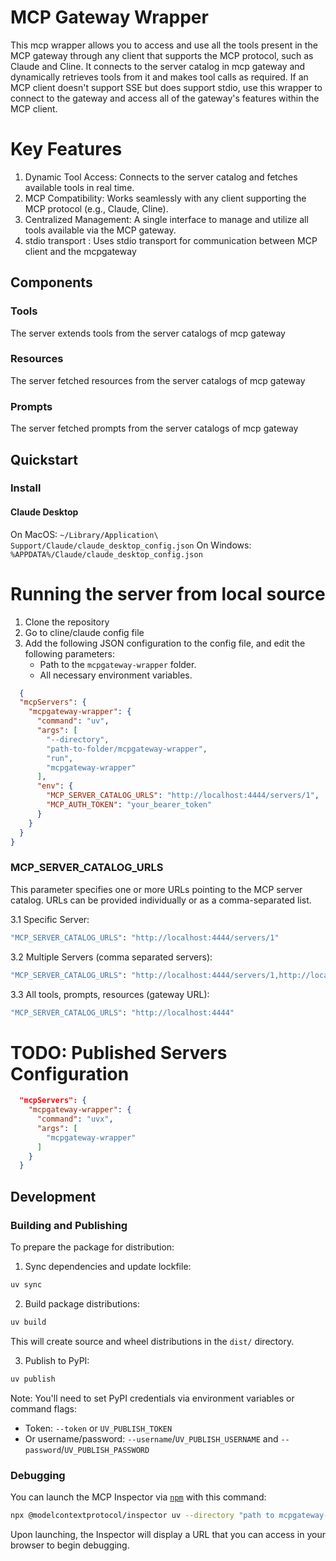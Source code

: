 # MCP Gateway Wrapper

This mcp wrapper allows you to access and use all the tools present in the MCP gateway through any client that supports the MCP protocol, such as Claude and Cline. It connects to the server catalog in mcp gateway and dynamically retrieves tools from it and makes tool calls as required.
If an MCP client doesn't support SSE but does support stdio, use this wrapper to connect to the gateway and access all of the gateway's features within the MCP client.

# Key Features
1. Dynamic Tool Access: Connects to the server catalog and fetches available tools in real time.
2. MCP Compatibility: Works seamlessly with any client supporting the MCP protocol (e.g., Claude, Cline).
3. Centralized Management: A single interface to manage and utilize all tools available via the MCP gateway.
4. stdio transport : Uses stdio transport for communication between MCP client and the mcpgateway


## Components

### Tools

The server extends tools from the server catalogs of mcp gateway

### Resources 

The server fetched resources from the server catalogs of mcp gateway

### Prompts

The server fetched prompts from the server catalogs of mcp gateway





## Quickstart

### Install

#### Claude Desktop

On MacOS: `~/Library/Application\ Support/Claude/claude_desktop_config.json`
On Windows: `%APPDATA%/Claude/claude_desktop_config.json`

# Running the server from local source
1. Clone the repository
2. Go to cline/claude config file
3. Add the following JSON configuration to the config file, and edit the following parameters:
   - Path to the `mcpgateway-wrapper` folder.
   - All necessary environment variables.


```json
  {
  "mcpServers": {
    "mcpgateway-wrapper": {
      "command": "uv",
      "args": [
        "--directory",
        "path-to-folder/mcpgateway-wrapper",
        "run",
        "mcpgateway-wrapper"
      ],
      "env": {
        "MCP_SERVER_CATALOG_URLS": "http://localhost:4444/servers/1",
        "MCP_AUTH_TOKEN": "your_bearer_token"
      }
    }
  }
}
  ```


### MCP_SERVER_CATALOG_URLS
This parameter specifies one or more URLs pointing to the MCP server catalog. URLs can be provided individually or as a comma-separated list.

3.1 Specific Server:
```bash
"MCP_SERVER_CATALOG_URLS": "http://localhost:4444/servers/1"
```

3.2 Multiple Servers (comma separated servers):
```bash
"MCP_SERVER_CATALOG_URLS": "http://localhost:4444/servers/1,http://localhost:4444/servers/2,http://localhost:4444/servers/3"
```
3.3 All tools, prompts, resources (gateway URL): 
```bash
"MCP_SERVER_CATALOG_URLS": "http://localhost:4444"
```






# TODO: Published Servers Configuration
```json
  "mcpServers": {
    "mcpgateway-wrapper": {
      "command": "uvx",
      "args": [
        "mcpgateway-wrapper"
      ]
    }
  }
```

## Development

### Building and Publishing

To prepare the package for distribution:

1. Sync dependencies and update lockfile:
```bash
uv sync
```

2. Build package distributions:
```bash
uv build
```

This will create source and wheel distributions in the `dist/` directory.

3. Publish to PyPI:
```bash
uv publish
```

Note: You'll need to set PyPI credentials via environment variables or command flags:
- Token: `--token` or `UV_PUBLISH_TOKEN`
- Or username/password: `--username`/`UV_PUBLISH_USERNAME` and `--password`/`UV_PUBLISH_PASSWORD`

### Debugging


You can launch the MCP Inspector via [`npm`](https://docs.npmjs.com/downloading-and-installing-node-js-and-npm) with this command:

```bash
npx @modelcontextprotocol/inspector uv --directory "path to mcpgateway-wrapper" run mcpgateway-wrapper
```


Upon launching, the Inspector will display a URL that you can access in your browser to begin debugging.